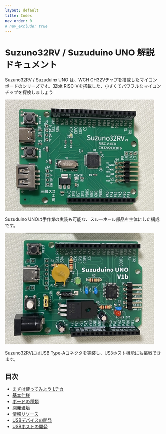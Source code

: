 ```yaml
---
layout: default
title: Index
nav_order: 0
# nav_exclude: true
---
```



# Suzuno32RV / Suzuduino UNO 解説ドキュメント

Suzuno32RV / Suzuduino UNO は、WCH CH32Vチップを搭載したマイコンボードのシリーズです。32bit RISC-Vを搭載した、小さくてパワフルなマイコンチップを探検しましょう！

<img alt="Suzuno32RV(V1)外観" src="images/suzuno32rvv1.jpg" width=480>

Suzuduino UNOは手作業の実装も可能な、スルーホール部品を主体にした構成です。

<img alt="Suzuduino UNO(V1b)外観" src="images/suzuduinounov1b.jpg" width=480>

Suzuno32RVにはUSB Type-Aコネクタを実装し、USBホスト機能にも挑戦できます。


## 目次

 - [まずは使ってみよう Lチカ](getstarted.html)
 - [基本仕様](specs.html)
 - [ボードの種類](variations.html)
 - [開発環境](devenvs.html)
 - [情報リソース](resources.html)
 - [USBデバイスの開発](usbdevicedev.html)
 - [USBホストの開発](usbhostdev.html)
